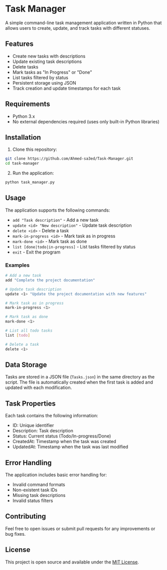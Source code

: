 # Task Manager

A simple command-line task management application written in Python that allows users to create, update, and track tasks with different statuses.

## Features

- Create new tasks with descriptions
- Update existing task descriptions
- Delete tasks
- Mark tasks as "In Progress" or "Done"
- List tasks filtered by status
- Persistent storage using JSON
- Track creation and update timestamps for each task

## Requirements

- Python 3.x
- No external dependencies required (uses only built-in Python libraries)

## Installation

1. Clone this repository:
```bash
git clone https://github.com/Ahmed-sa3ed/Task-Manager.git
cd task-manager
```

2. Run the application:
```bash
python task_manager.py
```

## Usage

The application supports the following commands:

- `add "Task description"` - Add a new task
- `update <id> "New description"` - Update task description
- `delete <id>` - Delete a task
- `mark-in-progress <id>` - Mark task as in progress
- `mark-done <id>` - Mark task as done
- `list [done|todo|in-progress]` - List tasks filtered by status
- `exit` - Exit the program

### Examples

```bash
# Add a new task
add "Complete the project documentation"

# Update task description
update <1> "Update the project documentation with new features"

# Mark task as in progress
mark-in-progress <1>

# Mark task as done
mark-done <1>

# List all todo tasks
list [todo]

# Delete a task
delete <1>
```

## Data Storage

Tasks are stored in a JSON file (`Tasks.json`) in the same directory as the script. The file is automatically created when the first task is added and updated with each modification.

## Task Properties

Each task contains the following information:
- ID: Unique identifier
- Description: Task description
- Status: Current status (Todo/In-progress/Done)
- CreatedAt: Timestamp when the task was created
- UpdatedAt: Timestamp when the task was last modified

## Error Handling

The application includes basic error handling for:
- Invalid command formats
- Non-existent task IDs
- Missing task descriptions
- Invalid status filters

## Contributing

Feel free to open issues or submit pull requests for any improvements or bug fixes.

## License

This project is open source and available under the [MIT License](LICENSE).
